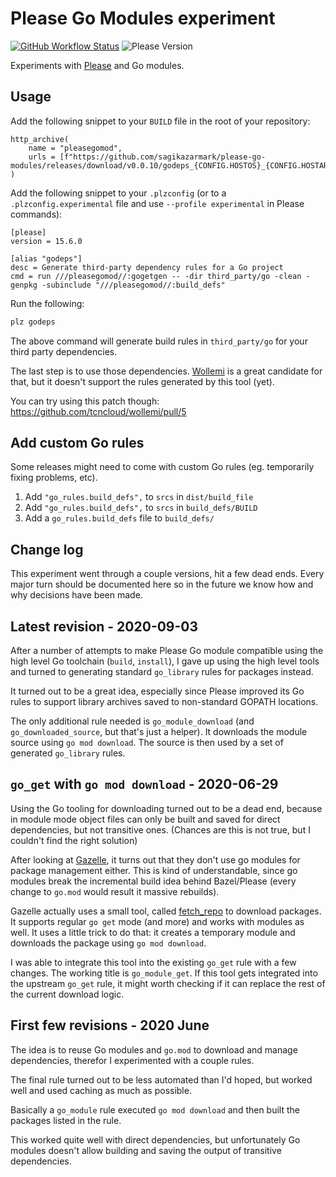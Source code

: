 # Please Go Modules experiment

[![GitHub Workflow Status](https://img.shields.io/github/workflow/status/sagikazarmark/please-go-modules/CI?style=flat-square)](https://github.com/sagikazarmark/please-go-modules/actions?query=workflow%3ACI)
![Please Version](https://img.shields.io/badge/please%20version-%3E=15.6.0-B879FF.svg?style=flat-square)

Experiments with [Please](https://please.build) and Go modules.


## Usage

Add the following snippet to your `BUILD` file in the root of your repository:

```starlark
http_archive(
    name = "pleasegomod",
    urls = [f"https://github.com/sagikazarmark/please-go-modules/releases/download/v0.0.10/godeps_{CONFIG.HOSTOS}_{CONFIG.HOSTARCH}.tar.gz"],
)
```

Add the following snippet to your `.plzconfig` (or to a `.plzconfig.experimental` file and use `--profile experimental` in Please commands):

```
[please]
version = 15.6.0

[alias "godeps"]
desc = Generate third-party dependency rules for a Go project
cmd = run ///pleasegomod//:gogetgen -- -dir third_party/go -clean -genpkg -subinclude "///pleasegomod//:build_defs"
```

Run the following:

```bash
plz godeps
```

The above command will generate build rules in `third_party/go` for your third party dependencies.

The last step is to use those dependencies.
[Wollemi](https://github.com/tcncloud/wollemi) is a great candidate for that, but it doesn't support the rules generated by this tool (yet).

You can try using this patch though: https://github.com/tcncloud/wollemi/pull/5


## Add custom Go rules

Some releases might need to come with custom Go rules (eg. temporarily fixing problems, etc).

1. Add `"go_rules.build_defs",` to `srcs` in `dist/build_file`
1. Add `"go_rules.build_defs",` to `srcs` in `build_defs/BUILD`
2. Add a `go_rules.build_defs` file to `build_defs/`


## Change log

This experiment went through a couple versions, hit a few dead ends.
Every major turn should be documented here so in the future we know how and why decisions have been made.


## Latest revision - 2020-09-03

After a number of attempts to make Please Go module compatible using the high level Go toolchain (`build`, `install`),
I gave up using the high level tools and turned to generating standard `go_library` rules for packages instead.

It turned out to be a great idea, especially since Please improved its Go rules to support library archives saved to non-standard GOPATH locations.

The only additional rule needed is `go_module_download` (and `go_downloaded_source`, but that's just a helper).
It downloads the module source using `go mod download`. The source is then used by a set of generated `go_library` rules.


## `go_get` with `go mod download` - 2020-06-29

Using the Go tooling for downloading turned out to be a dead end,
because in module mode object files can only be built and saved for direct dependencies, but not transitive ones.
(Chances are this is not true, but I couldn't find the right solution)

After looking at [Gazelle](https://github.com/bazelbuild/bazel-gazelle), it turns out that they don't use go modules for package management either.
This is kind of understandable, since go modules break the incremental build idea behind Bazel/Please (every change to `go.mod` would result it massive rebuilds).

Gazelle actually uses a small tool, called [fetch_repo](https://github.com/bazelbuild/bazel-gazelle/tree/5c00b77/cmd/fetch_repo) to download packages.
It supports regular `go get` mode (and more) and works with modules as well. It uses a little trick to do that: it creates a temporary module and downloads the package using `go mod download`.

I was able to integrate this tool into the existing `go_get` rule with a few changes. The working title is `go_module_get`.
If this tool gets integrated into the upstream `go_get` rule, it might worth checking if it can replace the rest of the current download logic.


## First few revisions - 2020 June

The idea is to reuse Go modules and `go.mod` to download and manage dependencies,
therefor I experimented with a couple rules.

The final rule turned out to be less automated than I'd hoped,
but worked well and used caching as much as possible.

Basically a `go_module` rule executed `go mod download` and then built the packages listed in the rule.

This worked quite well with direct dependencies, but unfortunately Go modules doesn't allow building and saving the output of transitive dependencies.
